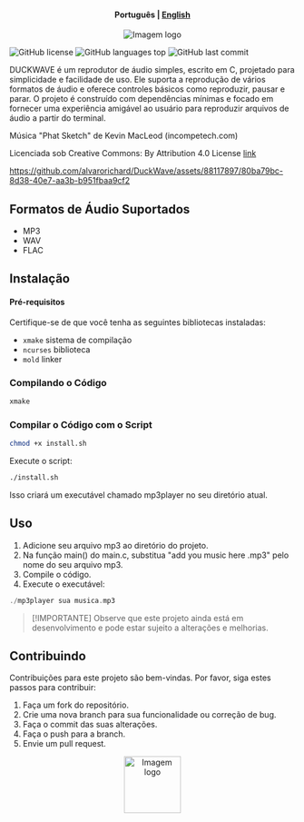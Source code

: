 <h4 align="center">
    <p>
        <b>Рortuguês</b> |
        <a href="https://github.com/alvarorichard/DuckWave/blob/main/README.md">English</a>
    </p>
</h4>


<p align="center">
  <img src="https://i.imgur.com/Ex4LsbU.png" alt="Imagem logo" />
</p>

![GitHub license](https://img.shields.io/github/license/alvarorichard/DuckWave)
![GitHub languages top](https://img.shields.io/github/languages/top/alvarorichard/DuckWave)
![GitHub last commit](https://img.shields.io/github/last-commit/alvarorichard/DuckWave)

DUCKWAVE é um reprodutor de áudio simples, escrito em C, projetado para simplicidade e facilidade de uso. Ele suporta a reprodução de vários formatos de áudio e oferece controles básicos como reproduzir, pausar e parar. O projeto é construído com dependências mínimas e focado em fornecer uma experiência amigável ao usuário para reproduzir arquivos de áudio a partir do terminal.

Música "Phat Sketch" de Kevin MacLeod (incompetech.com)

Licenciada sob Creative Commons: By Attribution 4.0 License   [link](http://creativecommons.org/licenses/by/4.0/)

https://github.com/alvarorichard/DuckWave/assets/88117897/80ba79bc-8d38-40e7-aa3b-b951fbaa9cf2

## Formatos de Áudio Suportados

- MP3
- WAV
- FLAC



 ## Instalação


 #### Pré-requisitos

Certifique-se de que você tenha as seguintes bibliotecas instaladas:

* `xmake` sistema de compilação
* `ncurses` biblioteca
* `mold` linker



 ### Compilando o Código
```bash
xmake                   
```
 ### Compilar o Código com o Script
```bash
chmod +x install.sh
```
 Execute o script:
```bash
./install.sh
```

Isso criará um executável chamado mp3player no seu diretório atual.

 ## Uso

1. Adicione seu arquivo mp3 ao diretório do projeto.
2. Na função main() do main.c, substitua "add you music here .mp3" pelo nome do seu arquivo mp3.
3. Compile o código.
4. Execute o executável:

```C
./mp3player sua musica.mp3
```
>[!IMPORTANTE]
> Observe que este projeto ainda está em desenvolvimento e pode estar sujeito a alterações e melhorias.


 ## Contribuindo
Contribuições para este projeto são bem-vindas. Por favor, siga estes passos para contribuir:

1. Faça um fork do repositório.
2. Crie uma nova branch para sua funcionalidade ou correção de bug.
3. Faça o commit das suas alterações.
4. Faça o push para a branch.
5. Envie um pull request.

<p align="center">
  <img src="https://i.imgur.com/5nbPY1g.png" alt="Imagem logo" style="height: 100px;"/>
</p>

